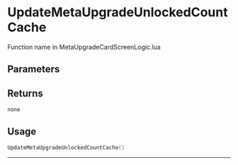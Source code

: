 # UpdateMetaUpgradeUnlockedCountCache
Function name in MetaUpgradeCardScreenLogic.lua
## Parameters

## Returns
`none`
## Usage
```lua
UpdateMetaUpgradeUnlockedCountCache()
```
---

